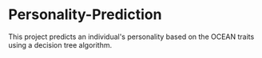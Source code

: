# Personality-Prediction
This project predicts an individual's personality based on the OCEAN traits using a decision tree algorithm. 
